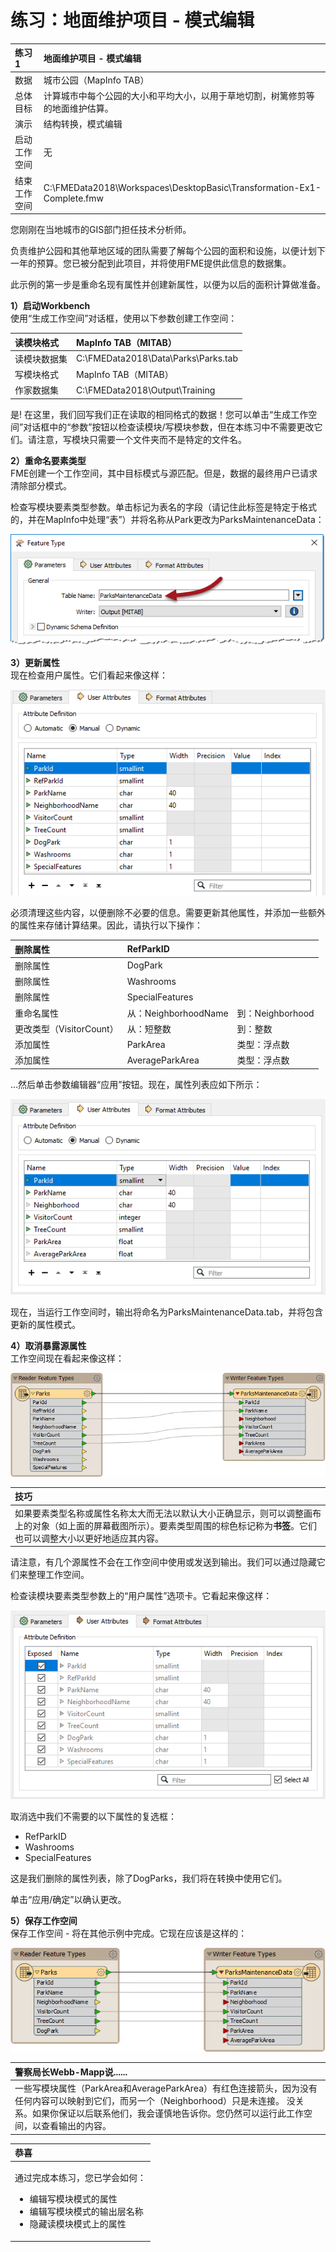 # 练习：地面维护项目 - 模式编辑

|  练习1 |  地面维护项目 - 模式编辑 |
| :--- | :--- |
| 数据 | 城市公园（MapInfo TAB） |
| 总体目标 | 计算城市中每个公园的大小和平均大小，以用于草地切割，树篱修剪等的地面维护估算。 |
| 演示 | 结构转换，模式编辑 |
| 启动工作空间 | 无 |
| 结束工作空间 | C:\FMEData2018\Workspaces\DesktopBasic\Transformation-Ex1-Complete.fmw |

您刚刚在当地城市的GIS部门担任技术分析师。

负责维护公园和其他草地区域的团队需要了解每个公园的面积和设施，以便计划下一年的预算。您已被分配到此项目，并将使用FME提供此信息的数据集。

此示例的第一步是重命名现有属性并创建新属性，以便为以后的面积计算做准备。

  
**1）启动Workbench**  
使用“生成工作空间”对话框，使用以下参数创建工作空间：

| 读模块格式 | MapInfo TAB（MITAB） |
| :--- | :--- |
| 读模块数据集 | C:\FMEData2018\Data\Parks\Parks.tab |
| 写模块格式 | MapInfo TAB（MITAB） |
| 作家数据集 | C:\FMEData2018\Output\Training |

是! 在这里，我们回写我们正在读取的相同格式的数据！您可以单击“生成工作空间”对话框中的“参数”按钮以检查读模块/写模块参数，但在本练习中不需要更改它们。请注意，写模块只需要一个文件夹而不是特定的文件名。

  
**2）重命名要素类型**  
 FME创建一个工作空间，其中目标模式与源匹配。但是，数据的最终用户已请求清除部分模式。

检查写模块要素类型参数。单击标记为表名的字段（请记住此标签是特定于格式的，并在MapInfo中处理“表”）并将名称从Park更改为ParksMaintenanceData：

[![](../../.gitbook/assets/img2.200.ex1.writergeneralschemaedited.png)](https://github.com/safesoftware/FMETraining/blob/Desktop-Basic-2018/DesktopBasic2Transformation/Images/Img2.200.Ex1.WriterGeneralSchemaEdited.png)

  
**3）更新属性**  
现在检查用户属性。它们看起来像这样：

[![](../../.gitbook/assets/img2.201.ex1.writerattributeschema.png)](https://github.com/safesoftware/FMETraining/blob/Desktop-Basic-2018/DesktopBasic2Transformation/Images/Img2.201.Ex1.WriterAttributeSchema.png)

必须清理这些内容，以便删除不必要的信息。需要更新其他属性，并添加一些额外的属性来存储计算结果。因此，请执行以下操作：

| 删除属性 | RefParkID |  |
| :--- | :--- | :--- |
| 删除属性 | DogPark |  |
| 删除属性 | Washrooms |  |
| 删除属性 | SpecialFeatures |  |
| 重命名属性 | 从：NeighborhoodName | 到：Neighborhood |
| 更改类型（VisitorCount） | 从：短整数 | 到：整数 |
| 添加属性 | ParkArea | 类型：浮点数 |
| 添加属性 | AverageParkArea | 类型：浮点数 |

...然后单击参数编辑器“应用”按钮。现在，属性列表应如下所示：

[![](../../.gitbook/assets/img2.202.ex1.writerattributeschemaedited.png)](https://github.com/safesoftware/FMETraining/blob/Desktop-Basic-2018/DesktopBasic2Transformation/Images/Img2.202.Ex1.WriterAttributeSchemaEdited.png)

现在，当运行工作空间时，输出将命名为ParksMaintenanceData.tab，并将包含更新的属性模式。

  
**4）取消暴露源属性**  
工作空间现在看起来像这样：

[![](../../.gitbook/assets/img2.203.ex1.editedschemaoncanvas.png)](https://github.com/safesoftware/FMETraining/blob/Desktop-Basic-2018/DesktopBasic2Transformation/Images/Img2.203.Ex1.EditedSchemaOnCanvas.png)

|  技巧 |
| :--- |
|  如果要素类型名称或属性名称太大而无法以默认大小正确显示，则可以调整画布上的对象（如上面的屏幕截图所示）。要素类型周围的棕色标记称为**书签**。它们也可以调整大小以更好地适应其内容。 |

请注意，有几个源属性不会在工作空间中使用或发送到输出。我们可以通过隐藏它们来整理工作空间。

检查读模块要素类型参数上的“用户属性”选项卡。它看起来像这样：

[![](../../.gitbook/assets/img2.204.ex1.readerattrschema.png)](https://github.com/safesoftware/FMETraining/blob/Desktop-Basic-2018/DesktopBasic2Transformation/Images/Img2.204.Ex1.ReaderAttrSchema.png)

取消选中我们不需要的以下属性的复选框：

* RefParkID
* Washrooms
* SpecialFeatures

这是我们删除的属性列表，除了DogParks，我们将在转换中使用它们。

单击“应用/确定”以确认更改。

  
**5）保存工作空间**  
保存工作空间 - 将在其他示例中完成。它现在应该是这样的：

[![](../../.gitbook/assets/img2.205.ex1.editedschemaoncanvas.png)](https://github.com/safesoftware/FMETraining/blob/Desktop-Basic-2018/DesktopBasic2Transformation/Images/Img2.205.Ex1.EditedSchemaOnCanvas.png)

|  警察局长Webb-Mapp说...... |
| :--- |
|  一些写模块属性（ParkArea和AverageParkArea）有红色连接箭头，因为没有任何内容可以映射到它们，而另一个（Neighborhood）只是未连接。  没关系。如果你保证以后联系他们，我会谨慎地告诉你。您仍然可以运行此工作空间，以查看输出的内容。 |

<table>
  <thead>
    <tr>
      <th style="text-align:left">恭喜</th>
    </tr>
  </thead>
  <tbody>
    <tr>
      <td style="text-align:left">
        <p>通过完成本练习，您已学会如何：
          <br />
        </p>
        <ul>
          <li>编辑写模块模式的属性</li>
          <li>编辑写模块模式的输出层名称</li>
          <li>隐藏读模块模式上的属性</li>
        </ul>
      </td>
    </tr>
  </tbody>
</table>